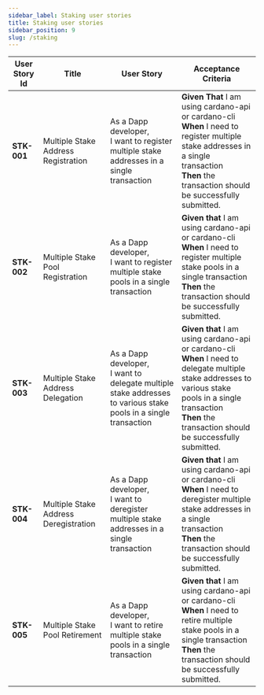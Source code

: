 ```yaml
---
sidebar_label: Staking user stories
title: Staking user stories
sidebar_position: 9
slug: /staking
--- 
```


| User Story Id | Title | User Story | Acceptance Criteria | 
| ------------- | ----- | ---------- | ------------------- | 
| **STK-001** | Multiple Stake Address Registration | As a Dapp developer, <br>I want to register multiple stake addresses in a single transaction | **Given That** I am using cardano-api or cardano-cli<br>**When** I need to register multiple stake addresses in a single transaction<br>**Then** the transaction should be successfully submitted. |
| **STK-002** | Multiple Stake Pool Registration | As a Dapp developer, <br>I want to register multiple stake pools in a single transaction | **Given that** I am using cardano-api or cardano-cli<br>**When** I need to register multiple stake pools in a single transaction<br>**Then** the transaction should be successfully submitted. |
| **STK-003** | Multiple Stake Address Delegation | As a Dapp developer, <br>I want to delegate multiple stake addresses to various stake pools in a single transaction | **Given that** I am using cardano-api or cardano-cli<br>**When** I need to delegate multiple stake addresses to various stake pools in a single transaction<br>**Then** the transaction should be successfully submitted. |
| **STK-004** | Multiple Stake Address Deregistration | As a Dapp developer, <br>I want to deregister multiple stake addresses in a single transaction | **Given that** I am using cardano-api or cardano-cli<br>**When** I need to deregister multiple stake addresses in a single transaction<br>**Then** the transaction should be successfully submitted. |
| **STK-005** | Multiple Stake Pool Retirement | As a Dapp developer, <br>I want to retire multiple stake pools in a single transaction | **Given that** I am using cardano-api or cardano-cli<br>**When** I need to retire multiple stake pools in a single transaction<br>**Then** the transaction should be successfully submitted. |
